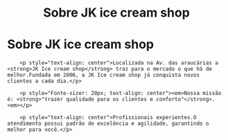 <!DOCTYPE html>
<html lang="pt-br">
<head>
    <meta charset="UTF-8">
    <Title>Barbearia Alura</Title>
    <link rel="stylesheet" href="style.css">
</head>

<body>
    <h1 style="text-align: center">Sobre JK ice cream shop</h1>
</body>
</html>
        <h1>Sobre JK ice cream shop</h1>

        <p style="text-align: center">Localizada na Av. das araucárias a <strong>JK Ice cream shop</strong> traz para o mercado o que há de melhor.Fundada em 2006, a JK Ice cream shop já conquista novos clientes a cada dia.</p>

        <p style="Fonte-sizer: 20px; text-align: center"><em>Nossa missão é: <strong>"trazer qualidade para os clientes e conforto"</strong>.<em></p>

        <p style="text-align: center">Profissionais experientes.O atendimento possui padrão de excelência e agilidade, garantindo o melhor para você.</p>


